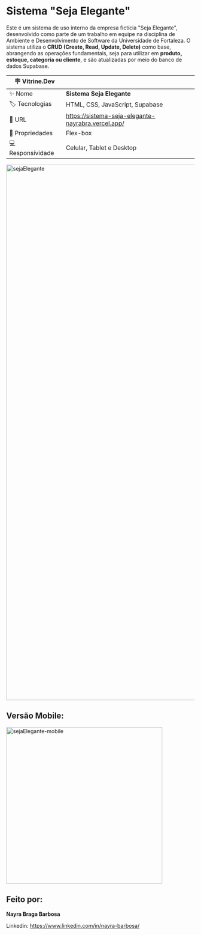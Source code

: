 # Sistema "Seja Elegante"

Este é um sistema de uso interno da empresa fictícia "Seja Elegante", desenvolvido como parte de um trabalho em equipe na disciplina de Ambiente e Desenvolvimento de Software da Universidade de Fortaleza. O sistema utiliza o **CRUD (Create, Read, Update, Delete)** como base, abrangendo as operações fundamentais, seja para utilizar em **produto, estoque, categoria ou cliente**, e são atualizadas por meio do banco de dados Supabase.

|:placard: Vitrine.Dev |                                                   |     
| -------------------- | --------------------------------------------------|
| :sparkles: Nome      | **Sistema Seja Elegante**                         |
| :label: Tecnologias  | HTML, CSS, JavaScript, Supabase                   |
| :rocket: URL         | https://sistema-seja-elegante-nayrabra.vercel.app/|
| 🧰 Propriedades      | Flex-box                                          |
| 💻 Responsividade    | Celular, Tablet e Desktop                         |

<img width="1426" alt="sejaElegante" src="https://github.com/nayrabra/sistemaSejaElegante/assets/102299426/4da3b841-674e-48bd-98d9-de43ba096e62#vitrinedev">

## Versão Mobile:

<img width="417" alt="sejaElegante-mobile" src="https://github.com/nayrabra/sistemaSejaElegante/assets/102299426/8cf61cf7-6b42-4f82-a4cb-d42102317eb7">

## Feito por:

**Nayra Braga Barbosa**

Linkedin: https://www.linkedin.com/in/nayra-barbosa/


